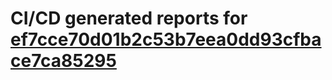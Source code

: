 # CI/CD generated reports for [ef7cce70d01b2c53b7eea0dd93cfbace7ca85295](https://github.com/hydephp/develop/commit/ef7cce70d01b2c53b7eea0dd93cfbace7ca85295)
